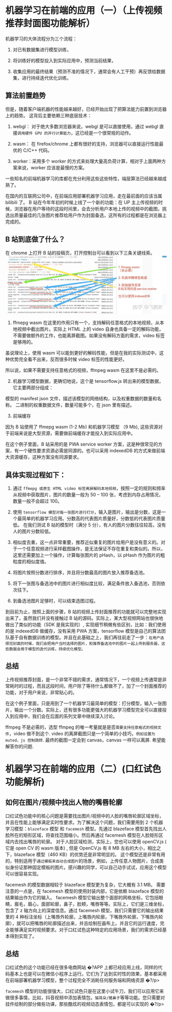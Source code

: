 # 机器学习在前端的应用（一）（上传视频推荐封面图功能解析）

机器学习的大体流程分为三个流程：

1. 对已有数据集进行模型训练，

2. 将训练好的模型投入到实际应用中，预测当前结果，

3. 收集应用的最终结果（预测不准的情况下，通常会有人工干预）再反馈给数据集，进行持续迭代优化训练。

## 算法前置趋势

但是，随着客户端机器的性能越来越好，已经开始出现了把算法能力前置到浏览器上的趋势。 这背后主要依赖三种底层技术：

1. webgl： 对于绝大多数浏览器来说，webgl 是可以直接使用，通过 webgl 直接`调用硬件 GPU 的并行计算能力`，这已经是一个很常规的动作。

2. wasm： 在 firefox/chrome 上都有很好的支持，浏览器可以直接运行性能最优的 C/C++ 代码。

3. worker：采用多个 worker 的方式来处理大量高负荷计算，相对于上面两种方案来说，worker 应该是最慢的方案。

一些知名的前端机器学习的库都在充分利用这些这些特性，端层算法已经越来越成熟了。

在国内的互联网公司中，在前端应用部署机器学习应用，走在最前面的应该当属 bilibili 了。 B 站在今年年初的时候上线了一个新的功能：在 UP 主上传视频的时候，浏览器在用户等待的这段时间里，会去分析用户本地上传的视频中的截图，挑选出质量最佳的几张图片推荐给用户作为封面备选，这所有的过程都是在浏览器上完成的。

## B 站到底做了什么？

在 chrome 上打开 B 站的投稿页，打开控制台可以看到以下三条关键线索。
![图 1](../../images/2002b999ce9d98ca360111a6fe4acdfde3d99b67006ba9b054887bbdb2f374f5.png)

1. ffmepg wasm 在这里的作用只有一个，支持解码任意格式的本地视频，从本地视频中截出图片。实际上 HTML 上的 video 自身也具备一定的解码功能，不需要做额外的工作，也能离屏截图。如果没有解码方面的需求，video 标签是够用的。

虽说理论上，使用 wasm 可以能到更好的解码性能，但是在我的实际测试中，这种优势完全看不出来，反而很多时候 video 标签的性能更好。

所以说，如果不需要支持任意格式的视频，ffmpeg wasm 在这里不是必需的。

2. 机器学习模型数据，更确切地说，这个是 tensorflow.js 转出来的模型数据，它主要两部分组成：

模型的 manifest json 文件，描述该模型的网络结构，以及权重数据的数量和名称。
二进制的权重数据文件，数量可能多个，在 json 里有描述。

3. 前端缓存

因为 B 站使用了 ffmepg wasm (1-2 Mb) 和机器学习模型 （9 Mb), 这些资源对于前端来说是大型资源，需要做前端缓存才能投入到实际应用中。

在这个例子里面，B 站采用的是 PWA service worker 方案，这是种很常见的方案，有一个硬性要求资源必需是同源的。也可以采用 indexedDB 的方式来做前端大资源缓存，这种方案没有同源要求。

## 具体实现过程如下：

1. 通过 `ffmepg 或原生 HTML video 标签离屏解码本地视频`，按照一定的规则和频率从视频中获取图片，图片的数量一般为 50 – 100 张，考虑到内存占用情况，数量一般不会超过 100。

2. 使用 `tensorflow 模型对每一张图片进行打分`，输入是图片，输出是分数，这是一个最简单的机器学习应用。分数高的代表图片质量好，分数低的代表图片质量低。 在我们测试 B 站的模型时（满分 5 分），有人的图片分数往往较高，没有人的图片分数较低。

3. 相似度去重，这一点非常重要，推荐近似重复的图片给用户是没有意义的。对于一个任意视频进行采样截图操作，是无法保证不存在重复和类似的。所以，这里还需要加上一个操作，计算每张图片的 pHash，以 pHash 作为图片的粗粒度的相似度值。

4. 将图片按照分数进行排序，并且将分数最高的图片放入推荐备选池。

5. 将下一张图与备选池中的图片进行相似度比较，满足条件放入备选池，否则依次往下。

6. 到备选池图片足够时，可以结束选图过程。

到目前为止，按照上面的步骤，B 站的视频上传封面推荐的功能就可以完整地实现出来了，虽然我们并没有接触过 B 站的源码。实际上，某大型视频网站也很快地做出了类似的功能（SDK 是我实现的）, 实现细节稍微有些区别，比如：我们使用的是 indexedDB 做缓存，没有采用 PWA 方案，tensorflow 模型是自己的算法团队基于自有数据训练的模型。并且在此基础之上，我们再往前走了一步：`在用户选择完封面的时候，我们会把用户当时选择的图片，和推荐备选池中的图片一起上传到服务器，这些数据会用于模型的迭代训练，持续优化模型。`

## 总结

上传视频推荐封面，是一个非常不错的需求，通常情况下，一个视频上传通常是非常耗时的过程，而且这段时间，用户除了等待什么都做不了，加了一个封面推荐的功能，对于用户来说，非常贴心的。

在这个例子里面，只是用到了一个机器学习最简单的模型：打分模型，输入一张图片，输出一个分数。实际上，还有很多功能更强大的机器学习模型完全可以直接投入到应用中，我们会在后面的系列文章中继续深入讨论。

ffmpeg 不是必需的，选型 ffmpeg 的唯一考量就是是否`需要支持任意格式的视频文件`，video 做不到这个. video 的离屏截图只是一个简单的小技巧，`例如设置为 muted，js 控制跳转`. 最终的截图一定会到 canvas，canvas 一样可以离屏. 希望能解答你的问题.

# 机器学习在前端的应用（二）(口红试色功能解析)

## 如何在图片/视频中找出人物的嘴唇轮廓

口红试色功能中的核心问题是需要找出图片/视频中的人脸的嘴唇轮廓区域坐标，并且在性能上能够满足实时性要求。为了解决这个问题，我们需要用到 2 个机器学习模型：`blazeface` 模型 和 `facemesh` 模型。先通过 blazeface 模型首先找出人脸所在的矩形区域，将查找范围缩小。然后再通过 facemesh 模型在人脸矩形区域内去找出嘴唇的轮廓。
对于人脸区域检测，实际上，您也可以使用 openCV.js ( 它是 open CV 的 wasm 版本) , 但是 OpenCV.js 有 8 MB 左右的大小，相比之下，blazeface 模型（460 KB）的优势还是非常明显的。
这个模型还是非常有用的，特别适用于`通过模板来自动合成图片`的场景，例如，上传任意人物图片，合成类似身份证那种固定模板的图片。感兴趣的同学，可以自己动手试试，应用这个模型可以很容易实现。

facemesh 的模型数据相较于 blazeface 模型更为复杂，它大概有 3.1 MB。
需要注意的一点是，在 facemesh 模型的使用封装内部，它是依赖 blazeface 模型的结果输出作为它的输入。
facemesh 模型它输出整个面部的网格坐标，它包括眼睛，眉毛，眉心，面部轮廓，鼻子，脸颊，嘴唇等等。实际上，它们是三维坐标，包含了 z 轴方向上的深度信息。通过 facemesh 模型，我们只需要它的输出结果里的 4 种标注坐标（上嘴唇外轮廓，上嘴唇内轮廓，下嘴唇外轮廓，下嘴唇内轮廓），就可以把嘴唇的轮廓描述出来，并且绘制在画布上。并且它的运行速度，完全能够满足实时视频要求。对于口红试色这种特定的应用场景，我们的需求已经基本得到实现了。

## 总结

口红试色的这个功能已经在很多电商网站 �?APP 上都已经应用上线，同样的代码基本上也是可以在微信小程序上运行。它们为了达到实时性的效果，基本都采用在前端部署机器学习模型，整个过程完全不消耗任何服务端和网络资源 �?/p>

`facemesh` 模型的功能很强大，口红试色只是在这里小试牛刀，我们可以应用它来做很多事情，比如，抖音视频中添加表情包，`猫耳朵/猪鼻子`等等功能。您只需要对挂件绘制的部分做些功课，那些酷炫的视频动态表情包，都是可以实现的 �?/p>
